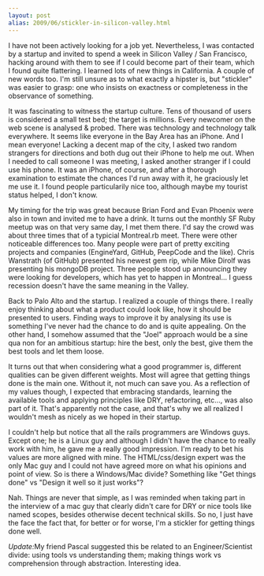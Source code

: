 ```yaml
---
layout: post
alias: 2009/06/stickler-in-silicon-valley.html
---
```

I have not been actively looking for a job yet. Nevertheless, I was contacted by a startup and invited to spend a week in Silicon Valley / San Francisco, hacking around with them to see if I could become part of their team, which I found quite flattering. I learned lots of new things in California. A couple of new words too. I'm still unsure as to what exactly a hipster is, but "stickler" was easier to grasp: one who insists on exactness or completeness in the observance of something.

<!-- more -->

It was fascinating to witness the startup culture. Tens of thousand of users is considered a small test bed; the target is millions. Every newcomer on the web scene is analysed & probed. There was technology and technology talk everywhere. It seems like everyone in the Bay Area has an iPhone. And I mean everyone! Lacking a decent map of the city, I asked two random strangers for directions and both dug out their iPhone to help me out. When I needed to call someone I was meeting, I asked another stranger if I could use his phone. It was an iPhone, of course, and after a thorough examination to estimate the chances I'd run away with it, he graciously let me use it. I found people particularily nice too, although maybe my tourist status helped, I don't know.

My timing for the trip was great because Brian Ford and Evan Phoenix were also in town and invited me to have a drink. It turns out the monthly SF Ruby meetup was on that very same day, I met them there. I'd say the crowd was about three times that of a typicial Montreal.rb meet. There were other noticeable differences too. Many people were part of pretty exciting projects and companies (EngineYard, GitHub, PeepCode and the like). Chris Wanstrath (of GitHub) presented his newest gem rip, while Mike Dirolf was presenting his mongoDB project.  Three people stood up announcing they were looking for developers, which has yet to happen in Montreal... I guess recession doesn't have the same meaning in the Valley.

Back to Palo Alto and the startup. I realized a couple of things there. I really enjoy thinking about what a product could look like, how it should be presented to users. Finding ways to improve it by analysing its use is something I've never had the chance to do and is quite appealing. On the other hand, I somehow assumed that the "Joel" approach would be a sine qua non for an ambitious startup: hire the best, only the best, give them the best tools and let them loose.

It turns out that when considering what a good programmer is, different qualities can be given different weights. Most will agree that getting things done is the main one. Without it, not much can save you. As a reflection of my values though, I expected that embracing standards, learning the available tools and applying principles like DRY, refactoring, etc..., was also part of it. That's apparently not the case, and that's why we all realized I wouldn't mesh as nicely as we hoped in their startup.

I couldn't help but notice that all the rails programmers are Windows guys. Except one; he is a Linux guy and although I didn't have the chance to really work with him, he gave me a really good impression. I'm ready to bet his values are more aligned with mine. The HTML/css/design expert was the only Mac guy and I could not have agreed more on what his opinions and point of view. So is there a Windows/Mac divide? Something like "Get things done" vs "Design it well so it just works"?

Nah. Things are never that simple, as I was reminded when taking part in the interview of a mac guy that clearly didn't care for DRY or nice tools like named scopes, besides otherwise decent technical skills. So no, I just have the face the fact that, for better or for worse, I'm a stickler for getting things done well.

<i>Update:</I>My friend Pascal suggested this be related to an Engineer/Scientist divide: using tools vs understanding them; making things work vs comprehension through abstraction. Interesting idea.

